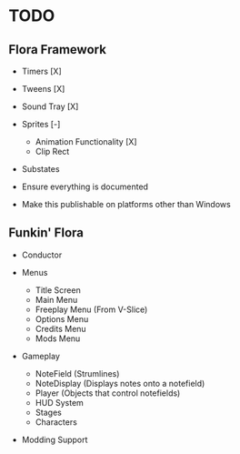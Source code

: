 # TODO
## Flora Framework
- Timers [X]
- Tweens [X]
- Sound Tray [X]
- Sprites [-]
    - Animation Functionality [X]
    - Clip Rect

- Substates
- Ensure everything is documented

- Make this publishable on platforms other than Windows

## Funkin' Flora
- Conductor
- Menus
    - Title Screen
    - Main Menu
    - Freeplay Menu (From V-Slice)
    - Options Menu
    - Credits Menu
    - Mods Menu

- Gameplay
    - NoteField (Strumlines)
    - NoteDisplay (Displays notes onto a notefield)
    - Player (Objects that control notefields)
    - HUD System
    - Stages
    - Characters

- Modding Support